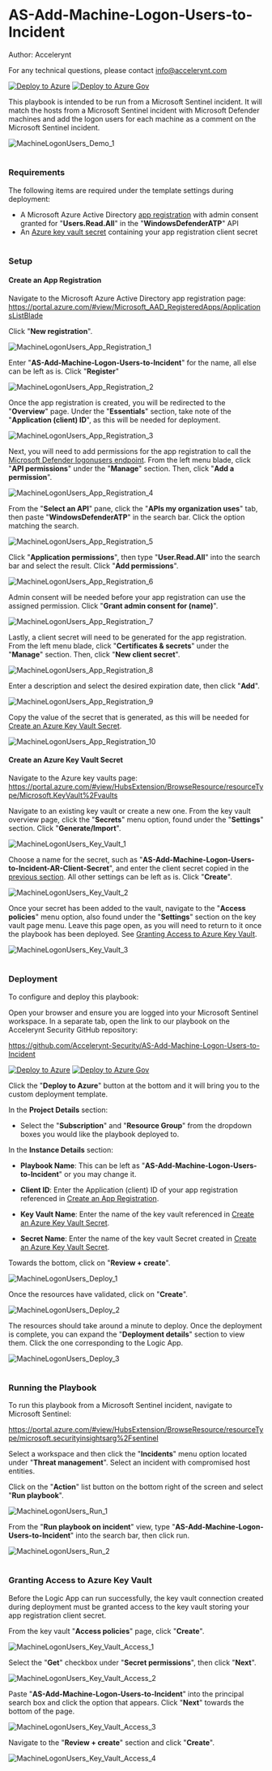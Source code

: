# AS-Add-Machine-Logon-Users-to-Incident

Author: Accelerynt

For any technical questions, please contact info@accelerynt.com  

[![Deploy to Azure](https://aka.ms/deploytoazurebutton)](https://portal.azure.com/#create/Microsoft.Template/uri/https%3A%2F%2Fraw.githubusercontent.com%2FAccelerynt-Security%2FAS-Add-Machine-Logon-Users-to-Incident%2Fmain%2Fazuredeploy.json)
[![Deploy to Azure Gov](https://aka.ms/deploytoazuregovbutton)](https://portal.azure.us/#create/Microsoft.Template/uri/https%3A%2F%2Fraw.githubusercontent.com%2FAccelerynt-Security%2FAS-Add-Machine-Logon-Users-to-Incident%2Fmain%2Fazuredeploy.json)       

This playbook is intended to be run from a Microsoft Sentinel incident. It will match the hosts from a Microsoft Sentinel incident with Microsoft Defender machines and add the logon users for each machine as a comment on the Microsoft Sentinel incident.
                                                                                                                                     
![MachineLogonUsers_Demo_1](Images/MachineLogonUsers_Demo_1.png)

#
### Requirements
                                                                                                                                     
The following items are required under the template settings during deployment: 

* A Microsoft Azure Active Directory [app registration](https://github.com/Accelerynt-Security/AS-Add-Machine-Logon-Users-to-Incident#create-an-app-registration) with admin consent granted for "**Users.Read.All**" in the "**WindowsDefenderATP**" API
* An [Azure key vault secret](https://github.com/Accelerynt-Security/AS-Add-Machine-Logon-Users-to-Incident#create-an-azure-key-vault-secret) containing your app registration client secret

# 
### Setup

#### Create an App Registration

Navigate to the Microsoft Azure Active Directory app registration page: https://portal.azure.com/#view/Microsoft_AAD_RegisteredApps/ApplicationsListBlade

Click "**New registration**".

![MachineLogonUsers_App_Registration_1](Images/MachineLogonUsers_App_Registration_1.png)

Enter "**AS-Add-Machine-Logon-Users-to-Incident**" for the name, all else can be left as is. Click "**Register**"

![MachineLogonUsers_App_Registration_2](Images/MachineLogonUsers_App_Registration_2.png)

Once the app registration is created, you will be redirected to the "**Overview**" page. Under the "**Essentials**" section, take note of the "**Application (client) ID**", as this will be needed for deployment.

![MachineLogonUsers_App_Registration_3](Images/MachineLogonUsers_App_Registration_3.png)

Next, you will need to add permissions for the app registration to call the [Microsoft Defender logonusers endpoint](https://learn.microsoft.com/en-us/microsoft-365/security/defender-endpoint/get-machine-log-on-users?view=o365-worldwide). From the left menu blade, click "**API permissions**" under the "**Manage**" section. Then, click "**Add a permission**".

![MachineLogonUsers_App_Registration_4](Images/MachineLogonUsers_App_Registration_4.png)

From the "**Select an API**" pane, click the "**APIs my organization uses**" tab, then paste "**WindowsDefenderATP**" in the search bar. Click the option matching the search.

![MachineLogonUsers_App_Registration_5](Images/MachineLogonUsers_App_Registration_5.png)

Click "**Application permissions**", then type "**User.Read.All**" into the search bar and select the result. Click "**Add permissions**".

![MachineLogonUsers_App_Registration_6](Images/MachineLogonUsers_App_Registration_6.png)

Admin consent will be needed before your app registration can use the assigned permission. Click "**Grant admin consent for (name)**".

![MachineLogonUsers_App_Registration_7](Images/MachineLogonUsers_App_Registration_7.png)

Lastly, a client secret will need to be generated for the app registration. From the left menu blade, click "**Certificates & secrets**" under the "**Manage**" section. Then, click "**New client secret**".

![MachineLogonUsers_App_Registration_8](Images/MachineLogonUsers_App_Registration_8.png)

Enter a description and select the desired expiration date, then click "**Add**".

![MachineLogonUsers_App_Registration_9](Images/MachineLogonUsers_App_Registration_9.png)

Copy the value of the secret that is generated, as this will be needed for [Create an Azure Key Vault Secret](https://github.com/Accelerynt-Security/AS-Add-Machine-Logon-Users-to-Incident#create-an-azure-key-vault-secret).

![MachineLogonUsers_App_Registration_10](Images/MachineLogonUsers_App_Registration_10.png)


#### Create an Azure Key Vault Secret

Navigate to the Azure key vaults page: https://portal.azure.com/#view/HubsExtension/BrowseResource/resourceType/Microsoft.KeyVault%2Fvaults

Navigate to an existing key vault or create a new one. From the key vault overview page, click the "**Secrets**" menu option, found under the "**Settings**" section. Click "**Generate/Import**".

![MachineLogonUsers_Key_Vault_1](Images/MachineLogonUsers_Key_Vault_1.png)

Choose a name for the secret, such as "**AS-Add-Machine-Logon-Users-to-Incident-AR-Client-Secret**", and enter the client secret copied in the [previous section](https://github.com/Accelerynt-Security/AS-Add-Machine-Logon-Users-to-Incident#create-an-app-registration). All other settings can be left as is. Click "**Create**". 

![MachineLogonUsers_Key_Vault_2](Images/MachineLogonUsers_Key_Vault_2.png)

Once your secret has been added to the vault, navigate to the "**Access policies**" menu option, also found under the "**Settings**" section on the key vault page menu. Leave this page open, as you will need to return to it once the playbook has been deployed. See [Granting Access to Azure Key Vault](https://github.com/Accelerynt-Security/AS-Add-Machine-Logon-Users-to-Incident#granting-access-to-azure-key-vault).

![MachineLogonUsers_Key_Vault_3](Images/MachineLogonUsers_Key_Vault_3.png)

#
### Deployment

To configure and deploy this playbook:
 
Open your browser and ensure you are logged into your Microsoft Sentinel workspace. In a separate tab, open the link to our playbook on the Accelerynt Security GitHub repository:

https://github.com/Accelerynt-Security/AS-Add-Machine-Logon-Users-to-Incident

[![Deploy to Azure](https://aka.ms/deploytoazurebutton)](https://portal.azure.com/#create/Microsoft.Template/uri/https%3A%2F%2Fraw.githubusercontent.com%2FAccelerynt-Security%2FAS-Add-Machine-Logon-Users-to-Incident%2Fmain%2Fazuredeploy.json)
[![Deploy to Azure Gov](https://aka.ms/deploytoazuregovbutton)](https://portal.azure.us/#create/Microsoft.Template/uri/https%3A%2F%2Fraw.githubusercontent.com%2FAccelerynt-Security%2FAS-Add-Machine-Logon-Users-to-Incident%2Fmain%2Fazuredeploy.json)                                             

Click the "**Deploy to Azure**" button at the bottom and it will bring you to the custom deployment template.

In the **Project Details** section:

* Select the "**Subscription**" and "**Resource Group**" from the dropdown boxes you would like the playbook deployed to.  

In the **Instance Details** section:

* **Playbook Name**: This can be left as "**AS-Add-Machine-Logon-Users-to-Incident**" or you may change it.

* **Client ID**: Enter the Application (client) ID of your app registration referenced in [Create an App Registration](https://github.com/Accelerynt-Security/AS-Add-Machine-Logon-Users-to-Incident#create-an-app-registration).

* **Key Vault Name**: Enter the name of the key vault referenced in [Create an Azure Key Vault Secret](https://github.com/Accelerynt-Security/AS-Add-Machine-Logon-Users-to-Incident#create-an-azure-key-vault-secret).

* **Secret Name**: Enter the name of the key vault Secret created in [Create an Azure Key Vault Secret](https://github.com/Accelerynt-Security/AS-Add-Machine-Logon-Users-to-Incident#create-an-azure-key-vault-secret).

Towards the bottom, click on "**Review + create**". 

![MachineLogonUsers_Deploy_1](Images/MachineLogonUsers_Deploy_1.png)

Once the resources have validated, click on "**Create**".

![MachineLogonUsers_Deploy_2](Images/MachineLogonUsers_Deploy_2.png)

The resources should take around a minute to deploy. Once the deployment is complete, you can expand the "**Deployment details**" section to view them.
Click the one corresponding to the Logic App.

![MachineLogonUsers_Deploy_3](Images/MachineLogonUsers_Deploy_3.png)

#
### Running the Playbook 

To run this playbook from a Microsoft Sentinel incident, navigate to Microsoft Sentinel:

https://portal.azure.com/#view/HubsExtension/BrowseResource/resourceType/microsoft.securityinsightsarg%2Fsentinel

Select a workspace and then click the "**Incidents**" menu option located under "**Threat management**". Select an incident with compromised host entities.

Click on the "**Action**" list button on the bottom right of the screen and select "**Run playbook**".

![MachineLogonUsers_Run_1](Images/MachineLogonUsers_Run_1.png)

From the "**Run playbook on incident**" view, type "**AS-Add-Machine-Logon-Users-to-Incident**" into the search bar, then click run.

![MachineLogonUsers_Run_2](Images/MachineLogonUsers_Run_2.png)

#
### Granting Access to Azure Key Vault

Before the Logic App can run successfully, the key vault connection created during deployment must be granted access to the key vault storing your app registration client secret.

From the key vault "**Access policies**" page, click "**Create**".

![MachineLogonUsers_Key_Vault_Access_1](Images/MachineLogonUsers_Key_Vault_Access_1.png)

Select the "**Get**" checkbox under "**Secret permissions**", then click "**Next**".

![MachineLogonUsers_Key_Vault_Access_2](Images/MachineLogonUsers_Key_Vault_Access_2.png)

Paste "**AS-Add-Machine-Logon-Users-to-Incident**" into the principal search box and click the option that appears. Click "**Next**" towards the bottom of the page.

![MachineLogonUsers_Key_Vault_Access_3](Images/MachineLogonUsers_Key_Vault_Access_3.png)

Navigate to the "**Review + create**" section and click "**Create**".

![MachineLogonUsers_Key_Vault_Access_4](Images/MachineLogonUsers_Key_Vault_Access_4.png)
